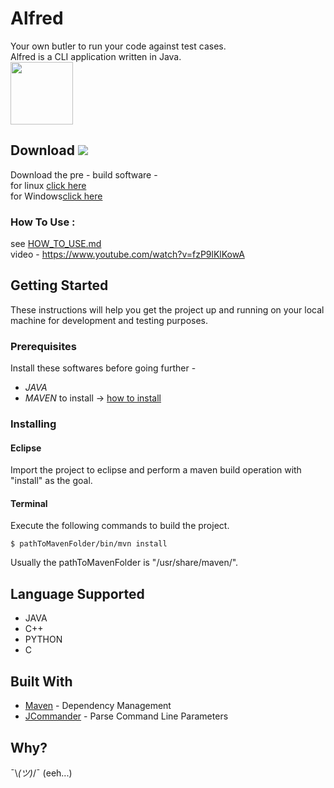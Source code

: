 # Alfred
Your own butler to run your code against test cases.<br />
Alfred is a CLI application written in Java.<br />
<img src="https://vignette1.wikia.nocookie.net/batman/images/2/2c/Batman_TAS_-_Alfred_Pennyworth.jpg/revision/latest?cb=20170629213713" width="100">

## Download <img src="https://img.shields.io/badge/alfred-download-brightgreen.svg">
Download the pre - build software -<br/>
for linux [click here](https://sourceforge.net/projects/nkg447-alfred/files/Alfred-0.0.1-linux.tar.gz/download) <br/>
for Windows[click here](https://sourceforge.net/projects/nkg447-alfred/files/Alfred-0.0.1-Windows.exe/download)<br/>

### How To Use : 
see [HOW_TO_USE.md](https://github.com/nkg447/Alfred/blob/master/HOW_TO_USE.md)<br/>
video - https://www.youtube.com/watch?v=fzP9lKlKowA

## Getting Started
These instructions will help you get the project up and running on your local machine for development and testing purposes.

### Prerequisites
Install these softwares before going further - 
* *JAVA*
* *MAVEN* to install -> [how to install](https://www.mkyong.com/maven/how-to-install-maven-in-ubuntu/)

### Installing
#### Eclipse
Import the project to eclipse and perform a maven build operation with "install" as the goal.

#### Terminal
Execute the following commands to build the project.
```
$ pathToMavenFolder/bin/mvn install
```
Usually the pathToMavenFolder is "/usr/share/maven/".


## Language Supported 
* JAVA
* C++
* PYTHON
* C

## Built With
* [Maven](https://maven.apache.org/) - Dependency Management
* [JCommander](jcommander.org) - Parse Command Line Parameters

## Why?

¯\\_(ツ)_/¯  (eeh...)
